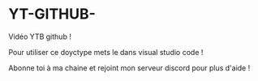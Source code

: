 # YT-GITHUB-
Vidéo YTB github ! 

Pour utiliser ce doyctype mets le dans visual studio code ! 

Abonne toi à ma chaine et rejoint mon serveur discord pour plus d'aide ! 
